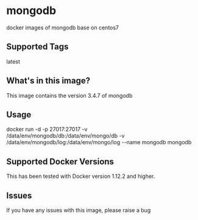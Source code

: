 # mongodb
docker images of mongodb base on centos7

## Supported Tags
latest

## What's in this image?
This image contains the version 3.4.7 of mongodb

## Usage
docker run -d -p 27017:27017 -v /data/env/mongodb/db:/data/env/mongo/db -v /data/env/mongodb/log:/data/env/mongo/log --name mongodb mongodb

## Supported Docker Versions
This has been tested with Docker version 1.12.2 and higher.

## Issues
If you have any issues with this image, please raise a bug
